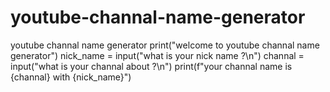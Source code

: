 # youtube-channal-name-generator
youtube channal name generator
print("welcome to youtube channal name generator")
nick_name = input("what is your nick name ?\n")
channal = input("what is your channal about ?\n")
print(f"your channal name is {channal} with {nick_name}")
